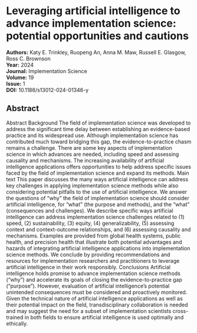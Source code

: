# Leveraging artificial intelligence to advance implementation science: potential opportunities and cautions

**Authors:** Katy E. Trinkley, Ruopeng An, Anna M. Maw, Russell E. Glasgow, Ross C. Brownson  
**Year:** 2024  
**Journal:** Implementation Science  
**Volume:** 19  
**Issue:** 1  
**DOI:** 10.1186/s13012-024-01346-y  

## Abstract
Abstract                Background                The field of implementation science was developed to address the significant time delay between establishing an evidence-based practice and its widespread use. Although implementation science has contributed much toward bridging this gap, the evidence-to-practice chasm remains a challenge. There are some key aspects of implementation science in which advances are needed, including speed and assessing causality and mechanisms. The increasing availability of artificial intelligence applications offers opportunities to help address specific issues faced by the field of implementation science and expand its methods.                              Main text                This paper discusses the many ways artificial intelligence can address key challenges in applying implementation science methods while also considering potential pitfalls to the use of artificial intelligence. We answer the questions of “why” the field of implementation science should consider artificial intelligence, for “what” (the purpose and methods), and the “what” (consequences and challenges). We describe specific ways artificial intelligence can address implementation science challenges related to (1) speed, (2) sustainability, (3) equity, (4) generalizability, (5) assessing context and context-outcome relationships, and (6) assessing causality and mechanisms. Examples are provided from global health systems, public health, and precision health that illustrate both potential advantages and hazards of integrating artificial intelligence applications into implementation science methods. We conclude by providing recommendations and resources for implementation researchers and practitioners to leverage artificial intelligence in their work responsibly.                              Conclusions                Artificial intelligence holds promise to advance implementation science methods (“why”) and accelerate its goals of closing the evidence-to-practice gap (“purpose”). However, evaluation of artificial intelligence’s potential unintended consequences must be considered and proactively monitored. Given the technical nature of artificial intelligence applications as well as their potential impact on the field, transdisciplinary collaboration is needed and may suggest the need for a subset of implementation scientists cross-trained in both fields to ensure artificial intelligence is used optimally and ethically.

